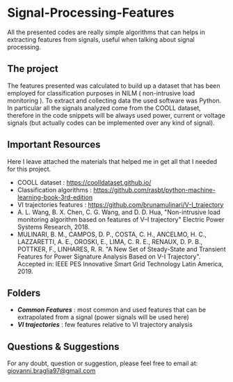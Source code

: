 # Signal-Processing-Features

All the presented codes are really simple algorithms that can helps in extracting features from signals, useful when talking about signal processing.

## The project

The features presented was calculated to build up a dataset that has been employed for classification purposes in NILM ( non-intrusive load monitoring ).
To extract and collecting data the used software was Python. In particular all the signals analyzed come from the COOLL dataset, therefore in the code snippets will be always used power, current or voltage signals (but actually codes can be implemented over any kind of signal).

## Important Resources

Here I leave attached the materials that helped me in get all that I needed for this project.

- COOLL dataset : https://coolldataset.github.io/
- Classification algorithms : https://github.com/rasbt/python-machine-learning-book-3rd-edition
- VI trajectories features : https://github.com/brunamulinari/V-I_trajectory
- A. L. Wang, B. X. Chen, C. G. Wang, and D. D. Hua, "Non-intrusive load monitoring algorithm based on features of V–I trajectory" Electric Power Systems Research, 2018.
- MULINARI, B. M., CAMPOS, D. P., COSTA, C. H., ANCELMO, H. C., LAZZARETTI, A. E., OROSKI, E., LIMA, C. R. E., RENAUX, D. P. B., POTTKER, F., LINHARES, R. R. "A New Set of Steady-State and Transient Features for Power Signature Analysis Based on V-I Trajectory". Accepted in: IEEE PES Innovative Smart Grid Technology Latin America, 2019. 

## Folders

- **_Common Features_** : most common and used features that can be extrapolated from a signal (power signals will be used here)
- **_VI trajectories_** : few features relative to VI trajectory analysis

## Questions & Suggestions
For any doubt, question or suggestion, please feel free to email at:
giovanni.braglia97@gmail.com



